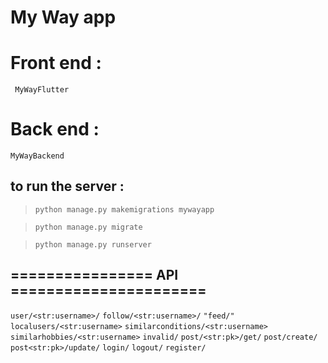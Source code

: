
# My Way app

# Front end : 

``` MyWayFlutter```

# Back end :

``` MyWayBackend ```

## to run the server : 

> ``` python manage.py makemigrations mywayapp ```

> ``` python manage.py migrate ``` 

> ``` python manage.py runserver ```


##  ================   API   ======================

``` user/<str:username>/ ```
``` follow/<str:username>/ ```
``` "feed/" ```
``` localusers/<str:username> ```
``` similarconditions/<str:username> ```
``` similarhobbies/<str:username> ```
``` invalid/ ```
``` post/<str:pk>/get/ ```
``` post/create/ ```
``` post<str:pk>/update/ ```
``` login/ ```
``` logout/ ```
``` register/ ```
   

